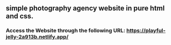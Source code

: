 ## simple photography agency website in pure html and css.

### Access the Website through the following URL: https://playful-jelly-2a913b.netlify.app/